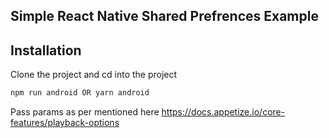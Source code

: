
## Simple React Native Shared Prefrences Example

## Installation

Clone the project and cd into the project

```sh
npm run android OR yarn android
```
Pass params as per mentioned here
https://docs.appetize.io/core-features/playback-options

